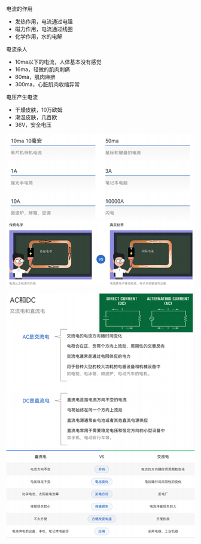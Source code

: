 电流的作用
- 发热作用，电流通过电阻
- 磁力作用，电流通过线圈
- 化学作用，水的电解

电流杀人
- 10ma以下的电流，人体基本没有感觉
- 16ma，轻微的肌肉刺痛
- 80ma，肌肉麻痹
- 300ma，心脏肌肉收缩异常

电压产生电流
- 干燥皮肤，10万欧姆
- 潮湿皮肤，几百欧
- 36V，安全电压

![](../photo/Pasted%20image%2020231004113239.png)
![](../photo/Pasted%20image%2020231004113405.png)

![](../photo/Pasted%20image%2020231004113611.png)
![](../photo/Pasted%20image%2020231004113758.png)

